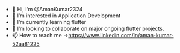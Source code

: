- 👋 Hi, I’m @AmanKumar2324
- 👀 I’m interested in Application Development
- 🌱 I’m currently learning flutter
- 💞️ I’m looking to collaborate on major ongoing flutter projects. 
- 📫 How to reach me ->https://www.linkedin.com/in/aman-kumar-52aa81225

<!---
AmanKumar2324/AmanKumar2324 is a ✨ special ✨ repository because its `README.md` (this file) appears on your GitHub profile.
You can click the Preview link to take a look at your changes.
--->
